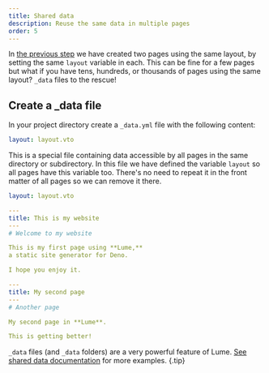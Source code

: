 ```yaml
---
title: Shared data
description: Reuse the same data in multiple pages
order: 5
---
```


In [the previous step](./reuse-layouts.md) we have created two pages using the
same layout, by setting the same `layout` variable in each. This can be fine for
a few pages but what if you have tens, hundreds, or thousands of pages using the
same layout? `_data` files to the rescue!

## Create a _data file

In your project directory create a `_data.yml` file with the following content:

<lume-code>

```yml {title="_data.yml"}
layout: layout.vto
```

</lume-code>

This is a special file containing data accessible by all pages in the same
directory or subdirectory. In this file we have defined the variable `layout` so
all pages have this variable too. There's no need to repeat it in the front
matter of all pages so we can remove it there.

<lume-code>

```yml {title="_data.yml"}
layout: layout.vto
```

```yml { title="index.md" }
---
title: This is my website
---
# Welcome to my website

This is my first page using **Lume,**
a static site generator for Deno.

I hope you enjoy it.
```

```yml { title="second-page.md" }
---
title: My second page
---
# Another page

My second page in **Lume**.

This is getting better!
```

</lume-code>

`_data` files (and `_data` folders) are a very powerful feature of Lume.
[See shared data documentation](/docs/creating-pages/shared-data.md) for more
examples. {.tip}
